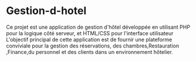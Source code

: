 # Gestion-d-hotel
Ce projet est une application de gestion d'hôtel développée en utilisant PHP pour la logique côté serveur, et HTML/CSS pour l'interface utilisateur
 L'objectif principal de cette application est de fournir une plateforme conviviale pour la gestion des réservations, des chambres,Restauration ,Finance,du personnel et des clients dans un environnement hôtelier.
